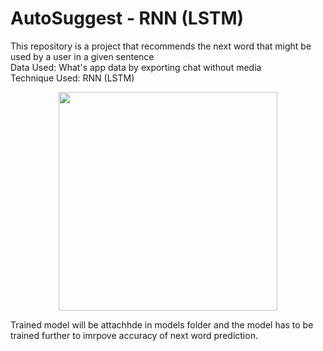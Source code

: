 # AutoSuggest - RNN (LSTM)

This repository is a project that recommends the next word that might be used by a user in a given sentence <br/>
Data Used: What's app data by exporting chat without media <br/>
Technique Used: RNN (LSTM) <br/>
<p align="center">
  <img src="https://miro.medium.com/max/1080/1*Yg7_TNQ1jx1zOzfiAnx8MA.png" width="350" >
</p>

Trained model will be attachhde in models folder and the model has to be trained further to imrpove accuracy of next word prediction.
